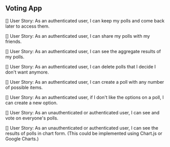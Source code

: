 ## Voting App

[] User Story: As an authenticated user, I can keep my polls and come back later to access them.

[] User Story: As an authenticated user, I can share my polls with my friends.

[] User Story: As an authenticated user, I can see the aggregate results of my polls.

[] User Story: As an authenticated user, I can delete polls that I decide I don't want anymore.

[] User Story: As an authenticated user, I can create a poll with any number of possible items.

[] User Story: As an authenticated user, if I don't like the options on a poll, I can create a new option.

[] User Story: As an unauthenticated or authenticated user, I can see and vote on everyone's polls.

[] User Story: As an unauthenticated or authenticated user, I can see the results of polls in chart form. (This could be implemented using Chart.js or Google Charts.)